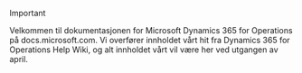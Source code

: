 > [!IMPORTANT]
> Velkommen til dokumentasjonen for Microsoft Dynamics 365 for Operations på docs.microsoft.com. Vi overfører innholdet vårt hit fra Dynamics 365 for Operations Help Wiki, og alt innholdet vårt vil være her ved utgangen av april. 

